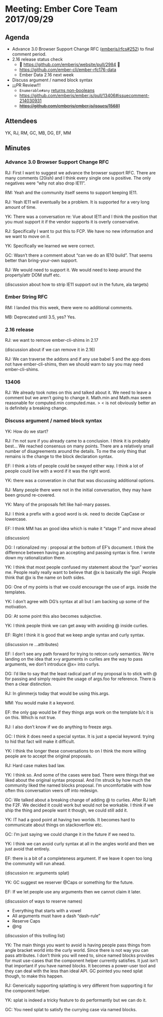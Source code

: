 # Meeting: Ember Core Team 2017/09/29

## Agenda

- Advance 3.0 Browser Support Change RFC ([emberjs/rfcs#252](https://github.com/emberjs/rfcs/pull/252)) to final comment period.
- 2.16 release status check
  - 🙏 https://github.com/emberjs/website/pull/2984 🙏
  - https://github.com/ember-cli/ember-rfc176-data
  - Ember Data 2.16 next week
- Discuss argument / named block syntax
- ¡¡¡PR Review!!!
  -  `Enumerable#any` [returns non-booleans](https://github.com/emberjs/ember.js/pull/13363#issuecomment-331964866)
  - https://github.com/emberjs/ember.js/pull/13406#issuecomment-214030931
  - ~~https://github.com/emberjs/ember.js/issues/15681~~

## Attendees

YK, RJ, RM, GC, MB, DG, EF, MM

## Minutes

### Advance 3.0 Browser Support Change RFC

RJ: First I want to suggest we advance the browser support RFC. There are many comments (20ish) and I think every single one is positive. The only negatives were “why not also drop IE11”.

RM: Yeah and the community itself seems to support keeping IE11.

RJ: Yeah IE11 will eventually be a problem. It is supported for a very long amount of time.

YK: There was a conversation re: Vue about IE11 and I think the position that you must support it if the vendor supports it is overly conservative.

RJ: Specifically I want to put this to FCP. We have no new information and we want to move on it.

YK: Specifically we learned we were correct.

GC: Wasn’t there a comment about “can we do an IE10 build”. That seems better than bring-your-own support.

RJ: We would need to support it. We would need to keep around the property/attr DOM stuff etc.

(discussion about how to strip IE11 support out in the future, ala targets)

### Ember String RFC

RM: I landed this this week, there were no additional comments.

MB: Deprecated until 3.5, yes? Yes.

### 2.16 release

RJ: we want to remove ember-cli-shims in 2.17

(discussion about if we can remove it in 2.16)

RJ: We can traverse the addons and if any use babel 5 and the app does not have ember-cli-shims, then we should warn to say you may need ember-cli-shims.

### 13406

RJ: We already took notes on this and talked about it. We need to leave a comment but we aren’t going to change it. Math.min and Math.max seem reasonable for computed.min computed.max. > < is not obviously better an is definitely a breaking change.

### Discuss argument / named block syntax

YK: How do we start?

RJ: I’m not sure if you already came to a conclusion. I think it is probably best… We reached consensus on many points. There are a relatively small number of disagreements around the details. To me the only thing that remains is the change to the block declaration syntax.

EF: I think a lots of people could be swayed either way. I think a lot of people could live with a word if it was the right word.

YK: there was a converation in chat that was discussing additional options.

RJ: Many people there were not in the initial conversation, they may have been ground re-covered.

YK: Many of the proposals felt like hail-mary passes.

RJ: I think a prefix with a good word is ok. need to decide CapCase or lowercase.

EF: I think MM has an good idea which is make it “stage 1” and move ahead

(discussion)

DG: I rationalized my : proposal at the bottom of EF’s document. I think the difference between having an accepting and passing syntax is fine. I wrote down my rationalization there.

YK: I think that most people confused my statement about the “pun” worries me. People really really want to believe that @x is basically the sigil. People think that @x is the name on both sides.

DG: One of my points is that we could encourage the use of args. inside the templates.

YK: I don’t agree with DG’s syntax at all but I am backing up some of the motivation.

DG: At some point this also becomes subjective.

YK: I think people think we can get away with avoiding @ inside curlies.

EF: Right I think it is good that we keep angle syntax and curly syntax.

(discussion re …attributes)

EF: I don’t see any path forward for trying to retcon curly semantics. We’re landing on the idea that x=y arguments in curlies are the way to pass arguments, we don’t introduce @x= into curlys.

DG: I’d like to say that the least radical part of my proposal is to stick with @ for passing and simply require the usage of args.foo for reference. There is then a clear distinction.

RJ: In glimmerjs today that would be using this.args.

MM: You would make it a keyword.

EF: the only gap would be if they things args work on the template b/c it is on this. Which is not true.

RJ: I also don’t know if we do anything to freeze args.

GC: I think it does need a special syntax. It is just a special keyword. trying to hid that fact will make it difficult.

YK: I think the longer these conversations to on I think the more willing people are to accept the original proposals.

RJ: Hard case makes bad law.

YK: I think so. And some of the cases were bad. There were things that we liked about the original syntax proposal. And I’m struck by how much the community liked the named blocks proposal. I’m uncomfortable with how often this conversation veers off into redesign.

GC: We talked about a breaking change of adding @ to curlies. After RJ left the F2F. We decided it could work but would not be workable. I think if we ship the thing and people want it though, we could still add it.

YK: IT had a good point at having two worlds. It becomes hard to communicate about things on stackoverflow etc.

GC: I’m just saying we could change it in the future if we need to.

YK: I think we can avoid curly syntax at all in the angles world and then we just avoid that entirely.

EF: there is a bit of a completeness argument. If we leave it open too long the community will run ahead.

(discussion re: arguments splat)

YK: GC suggest we reserver @Caps or something for the future.

EF: If we let people use any arguments then we cannot claim it later.

(discussion of ways to reserve names)

- Everything that starts with a vowel
- All arguments must have a dash “dash-rule”
- Reserve Caps
- @ng

(discussion of this trolling list)

YK: The main things you want to avoid is having people pass things from angle bracket world into the curly world. Since there is not way you can pass attributes. I don’t think you will need to, since named blocks provides for must use-cases that the component helper currently satisfies. It just isn’t that important if you have named blocks. It becomes a power-user tool and they can deal with the less than ideal API. GC pointed you need splat though, to make this happen.

RJ: Generically supporting splatting is very different from supporting it for the component helper.

YK: splat is indeed a tricky feature to do performantly but we can do it.

GC: You need splat to satisfy the currying case via named blocks.
